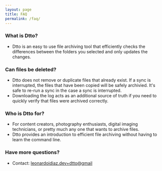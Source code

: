 ```yaml
---
layout: page
title: FAQ
permalink: /faq/
---
```


### What is Dtto?

- Dtto is an easy to use file archiving tool that efficiently checks the differences between the folders you selected and only updates the changes.

### Can files be deleted?

- Dtto does not remove or duplicate files that already exist. If a sync is interrupted, the files that have been copied will be safely archivied. It's safe to re-run a sync in the case a sync is interrupted. 
- Downloading the log acts as an additional source of truth if you need to quickly verify that files were archived correctly.  

### Who is Dtto for?

- For content creators, photography enthusiasts, digital imaging technicians, or pretty much any one that wants to archive files.
- Dtto provides an introduction to efficient file archiving without having to learn the command line.

### Have more questions?

- Contact: [leonardoidiaz.dev+dtto@gmail](mailto:leonardoidiaz.dev+dtto@gmail.com)